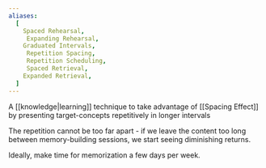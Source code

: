 ```yaml
---
aliases:
  [
    Spaced Rehearsal,
     Expanding Rehearsal,
    Graduated Intervals,
     Repetition Spacing,
     Repetition Scheduling,
     Spaced Retrieval,
    Expanded Retrieval,
  ]
---
```


A [[knowledge|learning]] technique to take advantage of [[Spacing Effect]] by presenting target-concepts repetitively in longer intervals

The repetition cannot be too far apart - if we leave the content too long between memory-building sessions, we start seeing diminishing returns.

Ideally, make time for memorization a few days per week.
